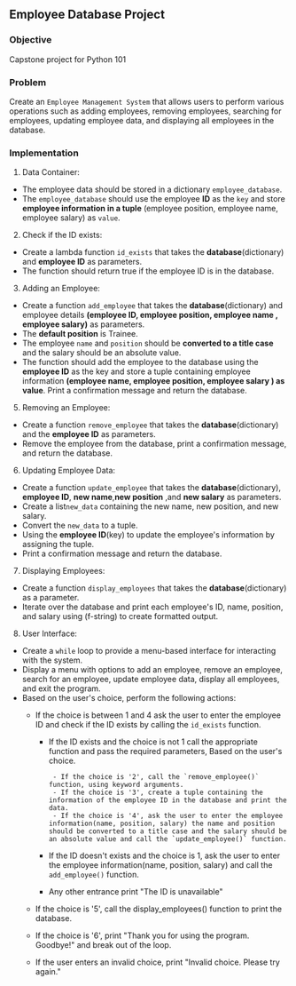 ## Employee Database Project

### Objective 
Capstone project for Python 101
### Problem
Create an `Employee Management System` that allows users to perform various operations such as adding employees, removing employees, searching for employees, updating employee data, and displaying all employees in the database.
### Implementation
1. Data Container:
- The employee data should be stored in a dictionary `employee_database`.
- The `employee_database` should use the employee **ID** as the `key` and store **employee information in a tuple** (employee position, employee name, employee salary) as `value`.
     
2. Check if the ID exists:
- Create a lambda function `id_exists` that takes the **database**(dictionary) and **employee ID** as parameters.
- The function should return true if the employee ID is in the database.  

3. Adding an Employee:
- Create a function `add_employee` that takes the **database**(dictionary) and employee details **(employee ID, employee position, employee name , employee salary)** as parameters.
- The **default position** is Trainee.
- The employee `name` and `position` should be **converted to a title case** and the salary should be an absolute value.
- The function should add the employee to the database using the **employee ID** as the key and store a tuple containing employee information **(employee name, employee position, employee salary ) as value**. Print a confirmation message and return the database.

5. Removing an Employee:
- Create a function `remove_employee` that takes the **database**(dictionary) and the **employee ID** as parameters.
- Remove the employee from the database, print a confirmation message, and return the database.
     
   
6. Updating Employee Data:
- Create a function `update_employee` that takes the **database**(dictionary), **employee ID**, **new name**,**new position** ,and **new salary** as parameters.
- Create a list`new_data` containing the new name, new position, and new salary.
- Convert the `new_data` to a tuple.
- Using the **employee ID**(key) to update the employee's information by assigning the tuple.
- Print a confirmation message and return the database.
  
7. Displaying Employees:
- Create a function `display_employees` that takes the **database**(dictionary) as a parameter.
- Iterate over the database and print each employee's ID, name, position, and salary using (f-string) to create formatted output.
     
8. User Interface:
- Create a `while` loop to provide a menu-based interface for interacting with the system.
- Display a menu with options to add an employee, remove an employee, search for an employee, update employee data, display all employees, and exit the program.  
- Based on the user's choice, perform the following actions:
   - If the choice is between 1 and 4 ask the user to enter the employee ID and check if the ID exists by calling the `id_exists` function.
      - If the ID exists and the choice is not 1 call the appropriate function and pass the required parameters, Based on the user's choice.
        
             - If the choice is '2', call the `remove_employee()` function, using keyword arguments.
             - If the choice is '3', create a tuple containing the information of the employee ID in the database and print the data.
             - If the choice is '4', ask the user to enter the employee information(name, position, salary) the name and position should be converted to a title case and the salary should be an absolute value and call the `update_employee()` function.
        
      - If the ID doesn't exists and the choice is 1, ask the user to enter the employee information(name, position, salary) and call the `add_employee()` function.
      - Any other entrance print "The ID is unavailable"

  - If the choice is '5', call the display_employees() function to print the database.
  - If the choice is '6', print "Thank you for using the program. Goodbye!" and break out of the loop.
  - If the user enters an invalid choice, print "Invalid choice. Please try again."

